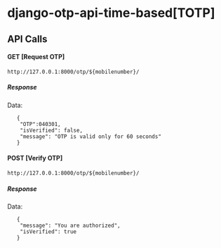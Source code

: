 # django-otp-api-time-based[TOTP]

## API Calls

#### GET [Request OTP]
```http://127.0.0.1:8000/otp/${mobilenumber}/```

##### Response
Data: 
```
   {
    "OTP":040301,
    "isVerified": false,
    "message": "OTP is valid only for 60 seconds"
   }
```

#### POST [Verify OTP]
```http://127.0.0.1:8000/otp/${mobilenumber}/```

##### Response
Data: 
```
   {
    "message": "You are authorized",
    "isVerified": true
   }
```
